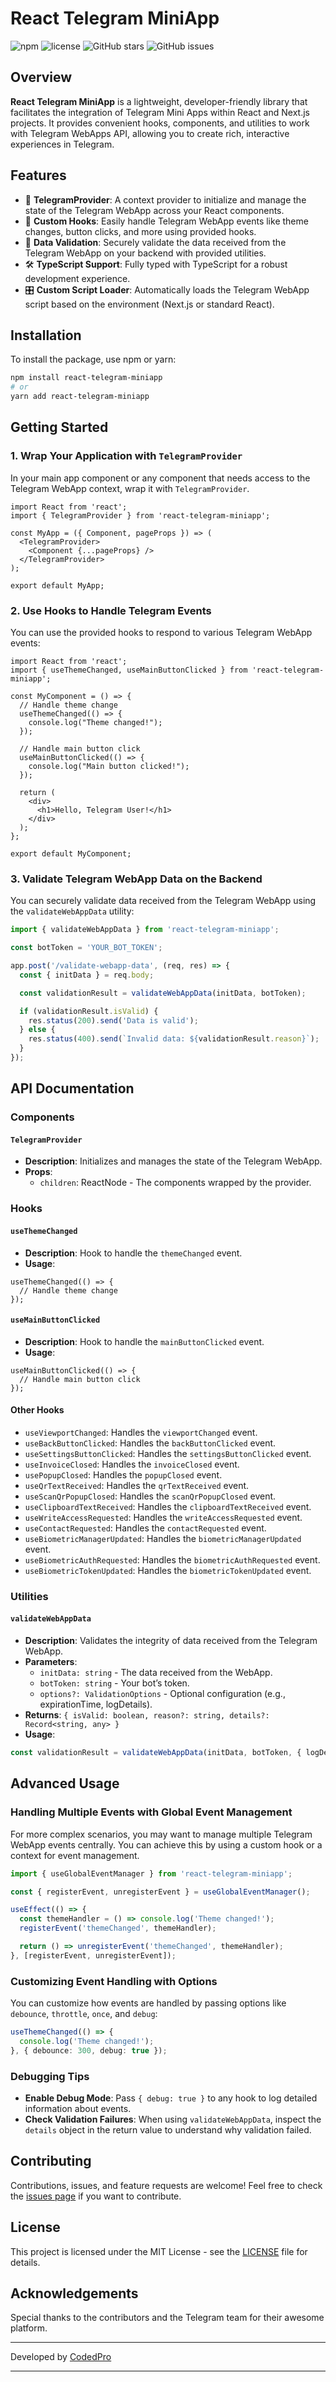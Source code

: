 # React Telegram MiniApp

![npm](https://img.shields.io/npm/v/telegram-miniapp)
![license](https://img.shields.io/npm/l/telegram-miniapp)
![GitHub stars](https://img.shields.io/github/stars/codedpro/telegram-miniapp)
![GitHub issues](https://img.shields.io/github/issues/codedpro/telegram-miniapp)

## Overview

**React Telegram MiniApp** is a lightweight, developer-friendly library that facilitates the integration of Telegram Mini Apps within React and Next.js projects. It provides convenient hooks, components, and utilities to work with Telegram WebApps API, allowing you to create rich, interactive experiences in Telegram.

## Features

- 🌟 **TelegramProvider**: A context provider to initialize and manage the state of the Telegram WebApp across your React components.
- 🔄 **Custom Hooks**: Easily handle Telegram WebApp events like theme changes, button clicks, and more using provided hooks.
- 🔐 **Data Validation**: Securely validate the data received from the Telegram WebApp on your backend with provided utilities.
- 🛠️ **TypeScript Support**: Fully typed with TypeScript for a robust development experience.
- 🎛️ **Custom Script Loader**: Automatically loads the Telegram WebApp script based on the environment (Next.js or standard React).

## Installation

To install the package, use npm or yarn:

```bash
npm install react-telegram-miniapp
# or
yarn add react-telegram-miniapp
```

## Getting Started

### 1. Wrap Your Application with `TelegramProvider`

In your main app component or any component that needs access to the Telegram WebApp context, wrap it with `TelegramProvider`.

```tsx
import React from 'react';
import { TelegramProvider } from 'react-telegram-miniapp';

const MyApp = ({ Component, pageProps }) => (
  <TelegramProvider>
    <Component {...pageProps} />
  </TelegramProvider>
);

export default MyApp;
```

### 2. Use Hooks to Handle Telegram Events

You can use the provided hooks to respond to various Telegram WebApp events:

```tsx
import React from 'react';
import { useThemeChanged, useMainButtonClicked } from 'react-telegram-miniapp';

const MyComponent = () => {
  // Handle theme change
  useThemeChanged(() => {
    console.log("Theme changed!");
  });

  // Handle main button click
  useMainButtonClicked(() => {
    console.log("Main button clicked!");
  });

  return (
    <div>
      <h1>Hello, Telegram User!</h1>
    </div>
  );
};

export default MyComponent;
```

### 3. Validate Telegram WebApp Data on the Backend

You can securely validate data received from the Telegram WebApp using the `validateWebAppData` utility:

```typescript
import { validateWebAppData } from 'react-telegram-miniapp';

const botToken = 'YOUR_BOT_TOKEN';

app.post('/validate-webapp-data', (req, res) => {
  const { initData } = req.body;

  const validationResult = validateWebAppData(initData, botToken);

  if (validationResult.isValid) {
    res.status(200).send('Data is valid');
  } else {
    res.status(400).send(`Invalid data: ${validationResult.reason}`);
  }
});
```

## API Documentation

### Components

#### `TelegramProvider`

- **Description**: Initializes and manages the state of the Telegram WebApp.
- **Props**:
  - `children`: ReactNode - The components wrapped by the provider.

### Hooks

#### `useThemeChanged`

- **Description**: Hook to handle the `themeChanged` event.
- **Usage**:

```tsx
useThemeChanged(() => {
  // Handle theme change
});
```

#### `useMainButtonClicked`

- **Description**: Hook to handle the `mainButtonClicked` event.
- **Usage**:

```tsx
useMainButtonClicked(() => {
  // Handle main button click
});
```

#### Other Hooks

- `useViewportChanged`: Handles the `viewportChanged` event.
- `useBackButtonClicked`: Handles the `backButtonClicked` event.
- `useSettingsButtonClicked`: Handles the `settingsButtonClicked` event.
- `useInvoiceClosed`: Handles the `invoiceClosed` event.
- `usePopupClosed`: Handles the `popupClosed` event.
- `useQrTextReceived`: Handles the `qrTextReceived` event.
- `useScanQrPopupClosed`: Handles the `scanQrPopupClosed` event.
- `useClipboardTextReceived`: Handles the `clipboardTextReceived` event.
- `useWriteAccessRequested`: Handles the `writeAccessRequested` event.
- `useContactRequested`: Handles the `contactRequested` event.
- `useBiometricManagerUpdated`: Handles the `biometricManagerUpdated` event.
- `useBiometricAuthRequested`: Handles the `biometricAuthRequested` event.
- `useBiometricTokenUpdated`: Handles the `biometricTokenUpdated` event.

### Utilities

#### `validateWebAppData`

- **Description**: Validates the integrity of data received from the Telegram WebApp.
- **Parameters**:
  - `initData: string` - The data received from the WebApp.
  - `botToken: string` - Your bot’s token.
  - `options?: ValidationOptions` - Optional configuration (e.g., expirationTime, logDetails).
- **Returns**: `{ isValid: boolean, reason?: string, details?: Record<string, any> }`
- **Usage**:

```typescript
const validationResult = validateWebAppData(initData, botToken, { logDetails: true });
```

## Advanced Usage

### Handling Multiple Events with Global Event Management

For more complex scenarios, you may want to manage multiple Telegram WebApp events centrally. You can achieve this by using a custom hook or a context for event management.

```typescript
import { useGlobalEventManager } from 'react-telegram-miniapp';

const { registerEvent, unregisterEvent } = useGlobalEventManager();

useEffect(() => {
  const themeHandler = () => console.log('Theme changed!');
  registerEvent('themeChanged', themeHandler);

  return () => unregisterEvent('themeChanged', themeHandler);
}, [registerEvent, unregisterEvent]);
```

### Customizing Event Handling with Options

You can customize how events are handled by passing options like `debounce`, `throttle`, `once`, and `debug`:

```typescript
useThemeChanged(() => {
  console.log('Theme changed!');
}, { debounce: 300, debug: true });
```


### Debugging Tips

- **Enable Debug Mode**: Pass `{ debug: true }` to any hook to log detailed information about events.
- **Check Validation Failures**: When using `validateWebAppData`, inspect the `details` object in the return value to understand why validation failed.

## Contributing

Contributions, issues, and feature requests are welcome! Feel free to check the [issues page](https://github.com/codedpro/telegram-miniapp/issues) if you want to contribute.


## License

This project is licensed under the MIT License - see the [LICENSE](LICENSE) file for details.

## Acknowledgements

Special thanks to the contributors and the Telegram team for their awesome platform.

---

Developed by [CodedPro](https://github.com/codedpro)

---
